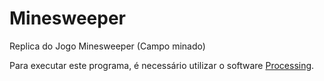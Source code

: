 # Minesweeper
Replica do Jogo Minesweeper (Campo minado)

Para executar este programa, é necessário utilizar o software [Processing](https://processing.org/download).